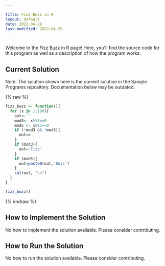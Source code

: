 ```yaml
---

title: Fizz Buzz in R
layout: default
date: 2022-04-28
last-modified: 2022-04-29

---
```


Welcome to the Fizz Buzz in R page! Here, you'll find the source code for this program as well as a description of how the program works.

## Current Solution

Note: The solution shown here is the current solution in the Sample Programs repository. Documentation below may be outdated.

{% raw %}

```R
fizz_buzz <- function(){
  for (x in 1:100){
    out<-''
    mod3<- x%%3==0
    mod5 <- x%%5==0
    if (!mod3 && !mod5){
      out=x
    }
    if (mod3){
      out='Fizz'
    }
    if (mod5){
      out=paste0(out,'Buzz')
    }
    cat(out, "\n")
  }
}

fizz_buzz()

```

{% endraw %}

## How to Implement the Solution

No how to implement the solution available. Please consider contributing.

## How to Run the Solution

No how to run the solution available. Please consider contributing.